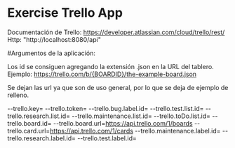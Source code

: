 # Exercise Trello App
 
 
 Documentación de Trello: https://developer.atlassian.com/cloud/trello/rest/ \
 Http:  "http://localhost:8080/api"
 
 #Argumentos de la aplicación:
 
 Los id se consiguen agregando la extensión .json en la URL del tablero. Ejemplo:  https://trello.com/b/{BOARDID}/the-example-board.json 
 
 Se dejan las url ya que son de uso general, por lo que se deja de ejemplo de relleno. 
 
 --trello.key= --trello.token= --trello.bug.label.id= --trello.test.list.id= --trello.research.list.id= --trello.maintenance.list.id= --trello.toDo.list.id= --trello.board.id= --trello.board.url=https://api.trello.com/1/boards --trello.card.url=https://api.trello.com/1/cards --trello.maintenance.label.id= --trello.research.label.id= --trello.test.label.id=
